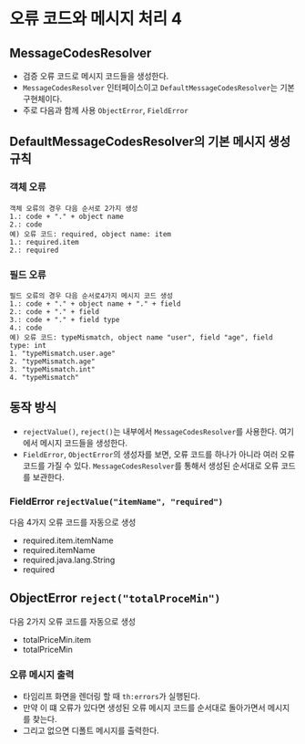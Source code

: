 # 오류 코드와 메시지 처리 4
## MessageCodesResolver
- 검증 오류 코드로 메시지 코드들을 생성한다.
- `MessageCodesResolver` 인터페이스이고 `DefaultMessageCodesResolver`는 기본 구현체이다.
- 주로 다음과 함께 사용 `ObjectError`, `FieldError`

## DefaultMessageCodesResolver의 기본 메시지 생성 규칙
### 객체 오류
```text
객체 오류의 경우 다음 순서로 2가지 생성 
1.: code + "." + object name 
2.: code
예) 오류 코드: required, object name: item 
1.: required.item
2.: required
```
### 필드 오류
```text
필드 오류의 경우 다음 순서로4가지 메시지 코드 생성
1.: code + "." + object name + "." + field
2.: code + "." + field
3.: code + "." + field type
4.: code
예) 오류 코드: typeMismatch, object name "user", field "age", field type: int 
1. "typeMismatch.user.age"
2. "typeMismatch.age"
3. "typeMismatch.int"
4. "typeMismatch"
```

## 동작 방식
- `rejectValue()`, `reject()`는 내부에서 `MessageCodesResolver`를 사용한다. 여기에서 메시지 코드들을 생성한다.
- `FieldError`, `ObjectError`의 생성자를 보면, 오류 코드를 하나가 아니라 여러 오류 코드를 가질 수 있다.
`MessageCodesResolver`를 통해서 생성된 순서대로 오류 코드를 보관한다.

### FieldError `rejectValue("itemName", "required")`
다음 4가지 오류 코드를 자동으로 생성
- required.item.itemName
- required.itemName
- required.java.lang.String
- required

## ObjectError `reject("totalProceMin")`
다음 2가지 오류 코드를 자동으로 생성
- totalPriceMin.item
- totalPriceMin

### 오류 메시지 출력
- 타임리프 화면을 렌더링 할 때 `th:errors`가 실행된다. 
- 만약 이 떄 오류가 있다면 생성된 오류 메시지 코드를 순서대로 돌아가면서 메시지를 찾는다.
- 그리고 없으면 디폴트 메시지를 출력한다.
